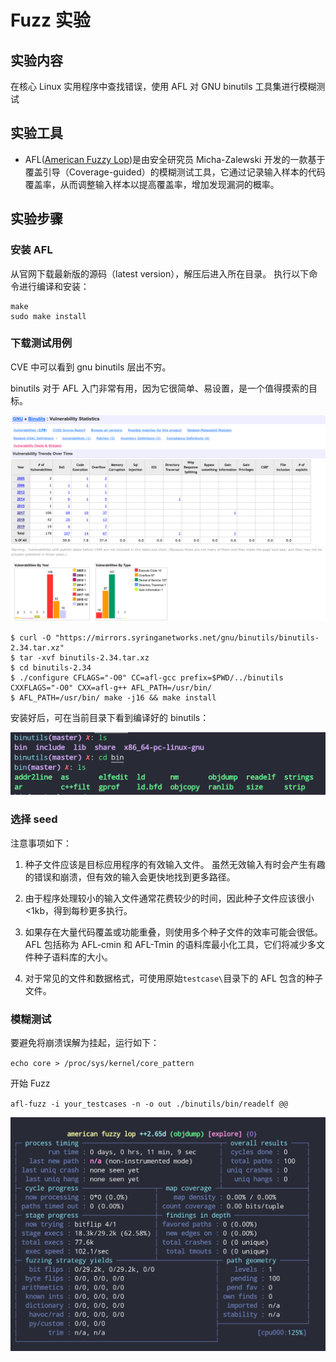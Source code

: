 # Fuzz 实验

## 实验内容

在核心 Linux 实用程序中查找错误，使用 AFL 对 GNU binutils 工具集进行模糊测试

## 实验工具

- AFL([American Fuzzy Lop](https://github.com/google/AFL/))是由安全研究员 Micha-Zalewski 开发的一款基于覆盖引导（Coverage-guided）的模糊测试工具，它通过记录输入样本的代码覆盖率，从而调整输入样本以提高覆盖率，增加发现漏洞的概率。

## 实验步骤

### 安装 AFL

从官网下载最新版的源码（latest version），解压后进入所在目录。
执行以下命令进行编译和安装：

```shell
make
sudo make install
```

### 下载测试用例

CVE 中可以看到 gnu binutils 层出不穷。

binutils 对于 AFL 入门非常有用，因为它很简单、易设置，是一个值得摸索的目标。

![](imgs/cve.png)

```shell
$ curl -O "https://mirrors.syringanetworks.net/gnu/binutils/binutils-2.34.tar.xz"
$ tar -xvf binutils-2.34.tar.xz
$ cd binutils-2.34
$ ./configure CFLAGS="-O0" CC=afl-gcc prefix=$PWD/../binutils CXXFLAGS="-O0" CXX=afl-g++ AFL_PATH=/usr/bin/
$ AFL_PATH=/usr/bin/ make -j16 && make install
```

安装好后，可在当前目录下看到编译好的 binutils：

![](imgs/binutils.png)

### 选择 seed

注意事项如下：

1. 种子文件应该是目标应用程序的有效输入文件。 虽然无效输入有时会产生有趣的错误和崩溃，但有效的输入会更快地找到更多路径。

2. 由于程序处理较小的输入文件通常花费较少的时间，因此种子文件应该很小<1kb，得到每秒更多执行。

3. 如果存在大量代码覆盖或功能重叠，则使用多个种子文件的效率可能会很低。 AFL 包括称为 AFL-cmin 和 AFL-Tmin 的语料库最小化工具，它们将减少多文件种子语料库的大小。

4. 对于常见的文件和数据格式，可使用原始`testcase\`目录下的 AFL 包含的种子文件。

### 模糊测试

要避免将崩溃误解为挂起，运行如下：

`echo core > /proc/sys/kernel/core_pattern`

开始 Fuzz

`afl-fuzz -i your_testcases -n -o out ./binutils/bin/readelf @@`

![](imgs/afl.png)
